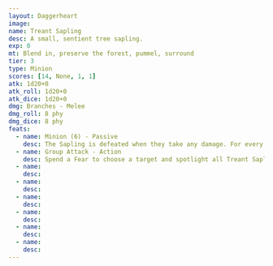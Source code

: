 ```yaml
---
layout: Daggerheart
image:
name: Treant Sapling
desc: A small, sentient tree sapling.
exp: 0
mt: Blend in, preserve the forest, pummel, surround
tier: 3
type: Minion
scores: [14, None, 1, 1]
atk: 1d20+0
atk_roll: 1d20+0
atk_dice: 1d20+0
dmg: Branches - Melee
dmg_roll: 8 phy
dmg_dice: 8 phy
feats:
  - name: Minion (6) - Passive
    desc: The Sapling is defeated when they take any damage. For every 6 damage a PC deals to the Sapling, defeat an additional Minion within range the attack would succeed against.
  - name: Group Attack - Action
    desc: Spend a Fear to choose a target and spotlight all Treant Saplings within Close range of them. Those Minions move into Melee range of the target and make one shared attack roll. On a success, they deal 8 physical damage each. Combine this damage.
  - name: 
    desc: 
  - name: 
    desc: 
  - name: 
    desc: 
  - name: 
    desc: 
  - name: 
    desc: 
  - name: 
    desc: 
---
```

